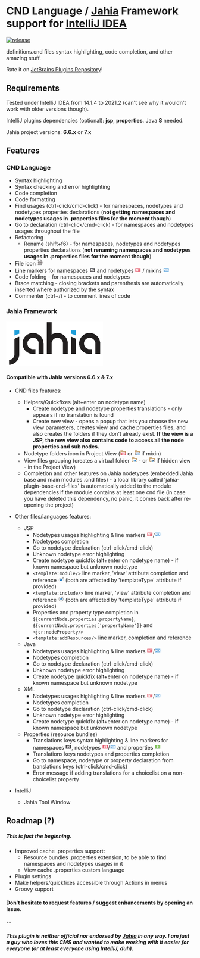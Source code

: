 # CND Language / [Jahia][1] Framework support for [IntelliJ IDEA][2]

[![release](https://img.shields.io/github/release/Tolc/IntelliJ_Jahia_Plugin.svg?style=flat-square)](https://github.com/Tolc/IntelliJ_Jahia_plugin/releases)

definitions.cnd files syntax highlighting, code completion, and other amazing stuff.

Rate it on [JetBrains Plugins Repository][3]!

## Requirements

Tested under IntelliJ IDEA from 14.1.4 to 2021.2 (can't see why it wouldn't work with older versions though).

IntelliJ plugins dependencies (optional): **jsp**, **properties**. Java **8** needed.
 
Jahia project versions: **6.6.x** or **7.x**



## Features


### CND Language

 * Syntax highlighting
 * Syntax checking and error highlighting
 * Code completion
 * Code formatting
 * Find usages (ctrl-click/cmd-click) - for namespaces, nodetypes and nodetypes properties declarations (**not getting namespaces and nodetypes usages in .properties files for the moment though**)
 * Go to declaration (ctrl-click/cmd-click) - for namespaces and nodetypes usages throughout the file
 * Refactoring 
    * Rename (shift+f6) - for namespaces, nodetypes and nodetypes properties declarations (**not renaming namespaces and nodetypes usages in .properties files for the moment though**)
 * File icon ![CND file icon](src/fr/tolc/jahia/intellij/plugin/cnd/icons/img/cnd.png) 
 * Line markers for namespaces ![namespace](src/fr/tolc/jahia/intellij/plugin/cnd/icons/img/namespace.png) and nodetypes ![nodetype](src/fr/tolc/jahia/intellij/plugin/cnd/icons/img/nodeType.png) / mixins ![mixin](src/fr/tolc/jahia/intellij/plugin/cnd/icons/img/mixin.png)
 * Code folding - for namespaces and nodetypes
 * Brace matching - closing brackets and parenthesis are automatically inserted where authorized by the syntax
 * Commenter (ctrl+/) - to comment lines of code



### Jahia Framework
[![Jahia](resources/jahia/jahia.png)][1]

#### Compatible with Jahia versions **6.6.x** & **7.x**

 * CND files features:
     * Helpers/Quickfixes (alt+enter on nodetype name)
        * Create nodetype and nodetype properties translations - only appears if no translation is found
        * Create new view - opens a popup that lets you choose the new view parameters, creates view and cache properties files, and also creates the folders if they don't already exist. **If the view is a JSP, the new view also contains code to access all the node properties and sub nodes.**
     * Nodetype folders icon in Project View (![view folder](src/fr/tolc/jahia/intellij/plugin/cnd/icons/img/nodeTypeFolder.png) or ![hidden view folder](src/fr/tolc/jahia/intellij/plugin/cnd/icons/img/mixinFolder.png) if mixin)
     * View files grouping (creates a virtual folder ![view folder](src/fr/tolc/jahia/intellij/plugin/cnd/icons/img/viewBig.png) - or ![hidden view folder](src/fr/tolc/jahia/intellij/plugin/cnd/icons/img/viewBigHidden.png) if hidden view - in the Project View)
     * Completion and other features on Jahia nodetypes (embedded Jahia base and main modules .cnd files) - a local library called 'jahia-plugin-base-cnd-files' is automatically added to the module dependencies if the module contains at least one cnd file (in case you have deleted this dependency, no panic, it comes back after re-opening the project)

 * Other files/languages features:
     * JSP
        * Nodetypes usages highlighting & line markers ![nodetype](src/fr/tolc/jahia/intellij/plugin/cnd/icons/img/nodeType.png)/![mixin](src/fr/tolc/jahia/intellij/plugin/cnd/icons/img/mixin.png)
        * Nodetypes completion
        * Go to nodetype declaration (ctrl-click/cmd-click)
        * Unknown nodetype error highlighting
        * Create nodetype quickfix (alt+enter on nodetype name) - if known namespace but unknown nodetype
        * `<template:module/>` line marker, 'view' attribute completion and reference ![template module](src/fr/tolc/jahia/intellij/plugin/cnd/icons/img/templateModule.png) (both are affected by 'templateType' attribute if provided)
        * `<template:include/>` line marker, 'view' attribute completion and reference ![template include](src/fr/tolc/jahia/intellij/plugin/cnd/icons/img/templateInclude.png) (both are affected by 'templateType' attribute if provided)
        * Properties and property type completion in `${currentNode.properties.propertyName}`, `${currentNode.properties['propertyName']}` and `<jcr:nodeProperty/>`
        * `<template:addResources/>` line marker, completion and reference
     * Java
        * Nodetypes usages highlighting & line markers ![nodetype](src/fr/tolc/jahia/intellij/plugin/cnd/icons/img/nodeType.png)/![mixin](src/fr/tolc/jahia/intellij/plugin/cnd/icons/img/mixin.png)
        * Nodetypes completion
        * Go to nodetype declaration (ctrl-click/cmd-click)
        * Unknown nodetype error highlighting
        * Create nodetype quickfix (alt+enter on nodetype name) - if known namespace but unknown nodetype
     * XML
        * Nodetypes usages highlighting & line markers ![nodetype](src/fr/tolc/jahia/intellij/plugin/cnd/icons/img/nodeType.png)/![mixin](src/fr/tolc/jahia/intellij/plugin/cnd/icons/img/mixin.png)
        * Nodetypes completion
        * Go to nodetype declaration (ctrl-click/cmd-click)
        * Unknown nodetype error highlighting
        * Create nodetype quickfix (alt+enter on nodetype name) - if known namespace but unknown nodetype
     * Properties (resource bundles)
        * Translations keys syntax highlighting & line markers for namespaces ![namespace](src/fr/tolc/jahia/intellij/plugin/cnd/icons/img/namespace.png), nodetypes ![nodetype](src/fr/tolc/jahia/intellij/plugin/cnd/icons/img/nodeType.png)/![mixin](src/fr/tolc/jahia/intellij/plugin/cnd/icons/img/mixin.png) and properties ![property](src/fr/tolc/jahia/intellij/plugin/cnd/icons/img/property.png)
        * Translations keys nodetypes and properties completion
        * Go to namespace, nodetype or property declaration from translations keys (ctrl-click/cmd-click)
        * Error message if adding translations for a choicelist on a non-choicelist property
 * IntelliJ
	 * Jahia Tool Window



## Roadmap (?)

##### This is just the beginning.

 * Improved cache .properties support:
    * Resource bundles .properties extension, to be able to find namespaces and nodetypes usages in it
    * View cache .properties custom language     
 * Plugin settings
 * Make helpers/quickfixes accessible through Actions in menus
 * Groovy support

#### Don't hesitate to request features / suggest enhancements by opening an Issue.

--

##### This plugin is neither official nor endorsed by [Jahia][1] in any way. I am just a guy who loves this CMS and wanted to make working with it easier for everyone (or at least everyone using IntelliJ, duh).

 [1]: https://www.jahia.com/
 [2]: https://www.jetbrains.com/idea/
 [3]: https://plugins.jetbrains.com/plugin/9221-cnd-language--jahia-framework/